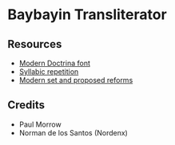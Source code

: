# Baybayin Transliterator

## Resources

- [Modern Doctrina font](http://nordenx.blogspot.com/2016/01/the-old-and-new.html)
- [Syllabic repetition](http://nordenx.blogspot.com/2014/12/worth-repeating.html)
- [Modern set and proposed reforms](http://nordenx.blogspot.com/2012/07/modern-baybayin-chart.html)

## Credits

- Paul Morrow
- Norman de los Santos (Nordenx)
